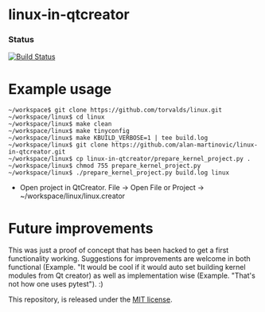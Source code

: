 # linux-in-qtcreator

### Status
[![Build Status](https://travis-ci.org/TheMeaningfulEngineer/linux-in-qtcreator.svg?branch=master)](https://travis-ci.org/TheMeaningfulEngineer/linux-in-qtcreator)

# Example usage

```
~/workspace$ git clone https://github.com/torvalds/linux.git
~/workspace/linux$ cd linux
~/workspace/linux$ make clean
~/workspace/linux$ make tinyconfig
~/workspace/linux$ make KBUILD_VERBOSE=1 | tee build.log
~/workspace/linux$ git clone https://github.com/alan-martinovic/linux-in-qtcreator.git
~/workspace/linux$ cp linux-in-qtcreator/prepare_kernel_project.py .
~/workspace/linux$ chmod 755 prepare_kernel_project.py
~/workspace/linux$ ./prepare_kernel_project.py build.log linux
```

* Open project in QtCreator.
  File -> Open File or Project -> ~/workspace/linux/linux.creator

# Future improvements

This was just a proof of concept that has been hacked to get a first functionality working. Suggestions for improvements are welcome in both functional (Example. "It would be cool if it would auto set building kernel modules from Qt creator) as well as implementation wise (Example. "That's not how one uses pytest"). :)


This repository, is released under the [MIT license](LICENSE.txt).
